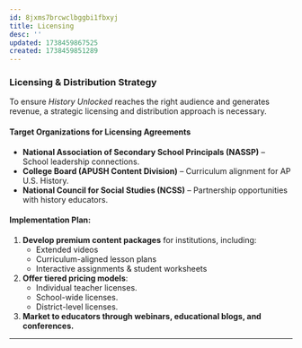 ```yaml
---
id: 8jxms7brcwclbggbi1fbxyj
title: Licensing
desc: ''
updated: 1738459867525
created: 1738459851289
---
```

### **Licensing & Distribution Strategy**

To ensure *History Unlocked* reaches the right audience and generates revenue, a strategic licensing and distribution approach is necessary.

#### **Target Organizations for Licensing Agreements**
- **National Association of Secondary School Principals (NASSP)** – School leadership connections.
- **College Board (APUSH Content Division)** – Curriculum alignment for AP U.S. History.
- **National Council for Social Studies (NCSS)** – Partnership opportunities with history educators.

#### **Implementation Plan:**
1. **Develop premium content packages** for institutions, including:
   - Extended videos
   - Curriculum-aligned lesson plans
   - Interactive assignments & student worksheets
2. **Offer tiered pricing models**:
   - Individual teacher licenses.
   - School-wide licenses.
   - District-level licenses.
3. **Market to educators through webinars, educational blogs, and conferences.**

---
